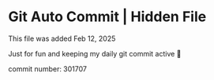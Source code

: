 # Git Auto Commit | Hidden File

This file was added Feb 12, 2025

Just for fun and keeping my daily git commit active 🤪

commit number: 301707
